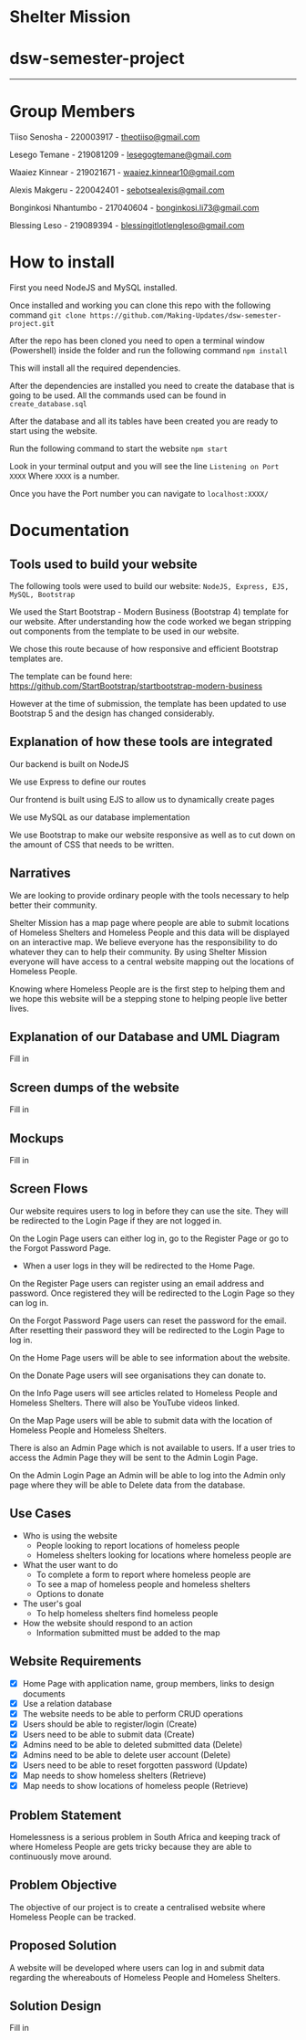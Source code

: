 # Shelter Mission

# dsw-semester-project

---

# Group Members

Tiiso Senosha - 220003917 - theotiiso@gmail.com

Lesego Temane - 219081209 - lesegogtemane@gmail.com

Waaiez Kinnear - 219021671 - waaiez.kinnear10@gmail.com

Alexis Makgeru - 220042401 - sebotsealexis@gmail.com

Bonginkosi Nhantumbo - 217040604 - bonginkosi.li73@gmail.com

Blessing Leso - 219089394 - blessingitlotlengleso@gmail.com

# How to install

First you need NodeJS and MySQL installed.

Once installed and working you can clone this repo with the following command
`git clone https://github.com/Making-Updates/dsw-semester-project.git`

After the repo has been cloned you need to open a terminal window (Powershell) inside the folder and run the following command
`npm install`

This will install all the required dependencies.

After the dependencies are installed you need to create the database that is going to be used.
All the commands used can be found in `create_database.sql`

After the database and all its tables have been created you are ready to start using the website.

Run the following command to start the website
`npm start`

Look in your terminal output and you will see the line
`Listening on Port XXXX`
Where `XXXX` is a number.

Once you have the Port number you can navigate to
`localhost:XXXX/`

# Documentation

## Tools used to build your website

The following tools were used to build our website:
`NodeJS, Express, EJS, MySQL, Bootstrap`

We used the Start Bootstrap - Modern Business (Bootstrap 4) template for our website. After understanding how the code worked we began stripping out components from the template to be used in our website.

We chose this route because of how responsive and efficient Bootstrap templates are.

The template can be found here: https://github.com/StartBootstrap/startbootstrap-modern-business

However at the time of submission, the template has been updated to use Bootstrap 5 and the design has changed considerably.

## Explanation of how these tools are integrated

Our backend is built on NodeJS

We use Express to define our routes

Our frontend is built using EJS to allow us to dynamically create pages

We use MySQL as our database implementation

We use Bootstrap to make our website responsive as well as to cut down on the amount of CSS that needs to be written.

## Narratives

We are looking to provide ordinary people with the tools necessary to help better their
community.

Shelter Mission has a map page where people are able to submit locations of Homeless
Shelters and Homeless People and this data will be displayed on an interactive map.
We believe everyone has the responsibility to do whatever they can to help their community. By
using Shelter Mission everyone will have access to a central website mapping out the locations
of Homeless People.

Knowing where Homeless People are is the first step to helping them and we hope this website
will be a stepping stone to helping people live better lives.

## Explanation of our Database and UML Diagram

Fill in

## Screen dumps of the website

Fill in

## Mockups

Fill in

## Screen Flows

Our website requires users to log in before they can use the site. They will be redirected to the Login Page if they are not logged in.

On the Login Page users can either log in, go to the Register Page or go to the Forgot Password Page.

-   When a user logs in they will be redirected to the Home Page.

On the Register Page users can register using an email address and password. Once registered they will be redirected to the Login Page so they can log in.

On the Forgot Password Page users can reset the password for the email. After resetting their password they will be redirected to the Login Page to log in.

On the Home Page users will be able to see information about the website.

On the Donate Page users will see organisations they can donate to.

On the Info Page users will see articles related to Homeless People and Homeless Shelters. There will also be YouTube videos linked.

On the Map Page users will be able to submit data with the location of Homeless People and Homeless Shelters.

There is also an Admin Page which is not available to users. If a user tries to access the Admin Page they will be sent to the Admin Login Page.

On the Admin Login Page an Admin will be able to log into the Admin only page where they will be able to Delete data from the database.

## Use Cases

-   Who is using the website
    -   People looking to report locations of homeless people
    -   Homeless shelters looking for locations where homeless people are
-   What the user want to do
    -   To complete a form to report where homeless people are
    -   To see a map of homeless people and homeless shelters
    -   Options to donate
-   The user's goal
    -   To help homeless shelters find homeless people
-   How the website should respond to an action
    -   Information submitted must be added to the map

## Website Requirements

-   [x] Home Page with application name, group members, links to design documents
-   [x] Use a relation database
-   [x] The website needs to be able to perform CRUD operations
-   [x] Users should be able to register/login (Create)
-   [x] Users need to be able to submit data (Create)
-   [x] Admins need to be able to deleted submitted data (Delete)
-   [x] Admins need to be able to delete user account (Delete)
-   [x] Users need to be able to reset forgotten password (Update)
-   [x] Map needs to show homeless shelters (Retrieve)
-   [x] Map needs to show locations of homeless people (Retrieve)

## Problem Statement

Homelessness is a serious problem in South Africa and keeping track of where Homeless People are gets tricky because they are able to continuously move around.

## Problem Objective

The objective of our project is to create a centralised website where Homeless People can be tracked.

## Proposed Solution

A website will be developed where users can log in and submit data regarding the whereabouts of Homeless People and Homeless Shelters.

## Solution Design

Fill in
